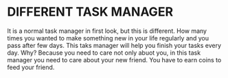 # DIFFERENT TASK MANAGER

It is a normal task manager in first look, but this is different. How many times you wanted to make something new in your life regularly and you pass after few days. This taks manager will help you finish your tasks every day. Why? Because you need to care not only abuot you, in this task manager you need to care about your new friend. You have to earn coins to feed your friend.